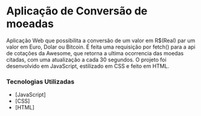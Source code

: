 # Aplicação de Conversão de moeadas

Aplicação Web que possibilita a conversão de um valor em R$(Real) par um valor em Euro, Dolar ou Bitcoin.
É feita uma requisição por fetch() para a api de cotações da Awesome, que retorna a ultima ocorrencia das moedas citadas, com uma atualização a cada 30 segundos.
O projeto foi desenvolvido em JavaScript, estilizado em CSS e feito em HTML.

### Tecnologias Utilizadas

* [JavaScript]
* [CSS]
* [HTML]

